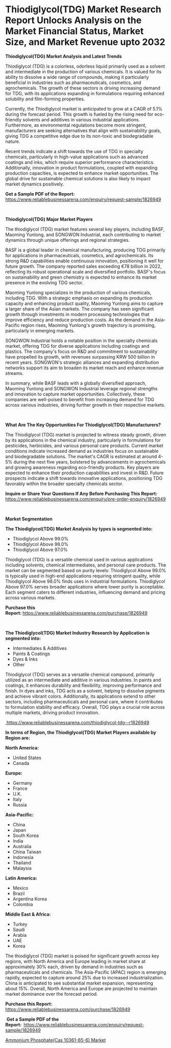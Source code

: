 <p><h1>Thiodiglycol(TDG) Market Research Report Unlocks Analysis on the Market Financial Status, Market Size, and Market Revenue upto 2032</h1></p><p><strong>Thiodiglycol(TDG) Market Analysis and Latest Trends</strong></p>
<p><p>Thiodiglycol (TDG) is a colorless, odorless liquid primarily used as a solvent and intermediate in the production of various chemicals. It is valued for its ability to dissolve a wide range of compounds, making it particularly beneficial in industries such as pharmaceuticals, cosmetics, and agrochemicals. The growth of these sectors is driving increasing demand for TDG, with its applications expanding in formulations requiring enhanced solubility and film-forming properties.</p><p>Currently, the Thiodiglycol market is anticipated to grow at a CAGR of 5.1% during the forecast period. This growth is fueled by the rising need for eco-friendly solvents and additives in various industrial applications. Furthermore, as environmental regulations become more stringent, manufacturers are seeking alternatives that align with sustainability goals, giving TDG a competitive edge due to its non-toxic and biodegradable nature.</p><p>Recent trends indicate a shift towards the use of TDG in specialty chemicals, particularly in high-value applications such as advanced coatings and inks, which require superior performance characteristics. Additionally, innovation in product formulations, coupled with expanding production capacities, is expected to enhance market opportunities. The global drive for sustainable chemical solutions is also likely to impact market dynamics positively.</p></p>
<p><strong>Get a Sample PDF of the Report:&nbsp;</strong> <a href="https://www.reliablebusinessarena.com/enquiry/request-sample/1826949?utm_campaign=3492&utm_medium=2&utm_source=Github&utm_content=ia&utm_term=03042025&utm_id=thiodiglycoltdg">https://www.reliablebusinessarena.com/enquiry/request-sample/1826949</a></p>
<p>&nbsp;</p>
<p><strong>Thiodiglycol(TDG) Major Market Players</strong></p>
<p><p>The thiodiglycol (TDG) market features several key players, including BASF, Maoming Yunlong, and SONGWON Industrial, each contributing to market dynamics through unique offerings and regional strategies.</p><p>BASF is a global leader in chemical manufacturing, producing TDG primarily for applications in pharmaceuticals, cosmetics, and agrochemicals. Its strong R&D capabilities enable continuous innovation, positioning it well for future growth. The company reported sales exceeding €78 billion in 2022, reflecting its robust operational scale and diversified portfolio. BASF's focus on sustainability and green chemistry is expected to enhance its market presence in the evolving TDG sector.</p><p>Maoming Yunlong specializes in the production of various chemicals, including TDG. With a strategic emphasis on expanding its production capacity and enhancing product quality, Maoming Yunlong aims to capture a larger share of the Asian markets. The company has seen significant growth through investments in modern processing technologies that improve efficiency and reduce production costs. As the demand in the Asia-Pacific region rises, Maoming Yunlong's growth trajectory is promising, particularly in emerging markets.</p><p>SONGWON Industrial holds a notable position in the specialty chemicals market, offering TDG for diverse applications including coatings and plastics. The company's focus on R&D and commitment to sustainability have propelled its growth, with revenues surpassing KRW 500 billion in recent years. SONGWON's strategic alliances and expanding distribution networks support its aim to broaden its market reach and enhance revenue streams.</p><p>In summary, while BASF leads with a globally diversified approach, Maoming Yunlong and SONGWON Industrial leverage regional strengths and innovation to capture market opportunities. Collectively, these companies are well-poised to benefit from increasing demand for TDG across various industries, driving further growth in their respective markets.</p></p>
<p>&nbsp;</p>
<p><strong>What Are The Key Opportunities For Thiodiglycol(TDG) Manufacturers?</strong></p>
<p><p>The Thiodiglycol (TDG) market is projected to witness steady growth, driven by its applications in the chemical industry, particularly in formulations for pesticides, herbicides, and various personal care products. Current market conditions indicate increased demand as industries focus on sustainable and biodegradable solutions. The market's CAGR is estimated at around 4-5% during the next five years, bolstered by advancements in agrochemicals and growing awareness regarding eco-friendly products. Key players are expected to enhance their production capabilities and invest in R&D. Future prospects indicate a shift towards innovative applications, positioning TDG favorably within the broader specialty chemicals sector.</p></p>
<p><strong>Inquire or Share Your Questions If Any Before Purchasing This Report:</strong> <a href="https://www.reliablebusinessarena.com/enquiry/pre-order-enquiry/1826949?utm_campaign=3492&utm_medium=2&utm_source=Github&utm_content=ia&utm_term=03042025&utm_id=thiodiglycoltdg">https://www.reliablebusinessarena.com/enquiry/pre-order-enquiry/1826949</a></p>
<p>&nbsp;</p>
<p><strong>Market Segmentation</strong></p>
<p><strong>The Thiodiglycol(TDG) Market Analysis by types is segmented into:</strong></p>
<p><ul><li>Thiodiglycol Above 99.0%</li><li>Thiodiglycol Above 98.0%</li><li>Thiodiglycol Above 97.0%</li></ul></p>
<p><p>Thiodiglycol (TDG) is a versatile chemical used in various applications including solvents, chemical intermediates, and personal care products. The market can be segmented based on purity levels: Thiodiglycol Above 99.0% is typically used in high-end applications requiring stringent quality, while Thiodiglycol Above 98.0% finds uses in industrial formulations. Thiodiglycol Above 97.0% serves broader applications where lower purity is acceptable. Each segment caters to different industries, influencing demand and pricing across various markets.</p></p>
<p><strong>Purchase this Report:&nbsp;</strong><a href="https://www.reliablebusinessarena.com/purchase/1826949?utm_campaign=3492&utm_medium=2&utm_source=Github&utm_content=ia&utm_term=03042025&utm_id=thiodiglycoltdg">https://www.reliablebusinessarena.com/purchase/1826949</a></p>
<p>&nbsp;</p>
<p><strong>The Thiodiglycol(TDG) Market Industry Research by Application is segmented into:</strong></p>
<p><ul><li>Intermediates & Additives</li><li>Paints & Coatings</li><li>Dyes & Inks</li><li>Other</li></ul></p>
<p><p>Thiodiglycol (TDG) serves as a versatile chemical compound, primarily utilized as an intermediate and additive in various industries. In paints and coatings, it enhances durability and flexibility, improving performance and finish. In dyes and inks, TDG acts as a solvent, helping to dissolve pigments and achieve vibrant colors. Additionally, its applications extend to other sectors, including pharmaceuticals and personal care, where it contributes to formulation stability and efficacy. Overall, TDG plays a crucial role across multiple markets, driving product innovation.</p></p>
<p><a href="https://www.reliablebusinessarena.com/thiodiglycol-tdg--r1826949?utm_campaign=3492&utm_medium=2&utm_source=Github&utm_content=ia&utm_term=03042025&utm_id=thiodiglycoltdg">&nbsp;https://www.reliablebusinessarena.com/thiodiglycol-tdg--r1826949</a></p>
<p><strong>In terms of Region, the Thiodiglycol(TDG) Market Players available by Region are:</strong></p>
<p>
    <p> <strong> North America: </strong>
        <ul>
            <li>United States</li>
            <li>Canada</li>
        </ul>
        </p> 
    <p> <strong> Europe: </strong>
        <ul>
            <li>Germany</li>
            <li>France</li>
            <li>U.K.</li>
            <li>Italy</li>
            <li>Russia</li>
        </ul>
        </p> 
    <p> <strong> Asia-Pacific: </strong>
        <ul>
            <li>China</li>
            <li>Japan</li>
            <li>South Korea</li>
            <li>India</li>
            <li>Australia</li>
            <li>China Taiwan</li>
            <li>Indonesia</li>
            <li>Thailand</li>
            <li>Malaysia</li>
        </ul>
        </p> 
    <p> <strong> Latin America: </strong>
        <ul>
            <li>Mexico</li>
            <li>Brazil</li>
            <li>Argentina Korea</li>
            <li>Colombia</li>
        </ul>
        </p> 
    <p> <strong> Middle East & Africa: </strong>
        <ul>
            <li>Turkey</li>
            <li>Saudi</li>
            <li>Arabia</li>
            <li>UAE</li>
            <li>Korea</li>
        </ul>
    </p>
    </p>
<p><p>The thiodiglycol (TDG) market is poised for significant growth across key regions, with North America and Europe leading in market share at approximately 30% each, driven by demand in industries such as pharmaceuticals and chemicals. The Asia-Pacific (APAC) region is emerging rapidly, expected to capture around 25% due to increased industrialization. China is anticipated to see substantial market expansion, representing about 15%. Overall, North America and Europe are projected to maintain market dominance over the forecast period.</p></p>
<p><strong>Purchase this Report: </strong><a href="https://www.reliablebusinessarena.com/purchase/1826949?utm_campaign=3492&utm_medium=2&utm_source=Github&utm_content=ia&utm_term=03042025&utm_id=thiodiglycoltdg">https://www.reliablebusinessarena.com/purchase/1826949</a></p>
<p>&nbsp;<strong>Get a Sample PDF of the Report:&nbsp;&nbsp;</strong><a href="https://www.reliablebusinessarena.com/enquiry/request-sample/1826949?utm_campaign=3492&utm_medium=2&utm_source=Github&utm_content=ia&utm_term=03042025&utm_id=thiodiglycoltdg">https://www.reliablebusinessarena.com/enquiry/request-sample/1826949</a></p>
<p><strong></strong></p>
<p><p><a href="https://github.com/forgazerbyjt/Market-Research-Report-List-1/blob/main/ammonium-phosphatecas-10361-65-6-market.md?utm_campaign=3492&utm_medium=2&utm_source=Github&utm_content=ia&utm_term=03042025&utm_id=thiodiglycoltdg">Ammonium Phosphate(Cas 10361-65-6) Market</a></p></p>
